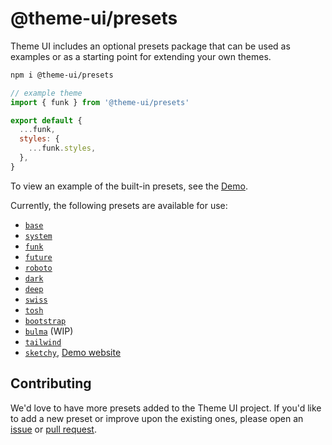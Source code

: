 # @theme-ui/presets

Theme UI includes an optional presets package that can be used as examples or as a starting point for extending your own themes.

```sh
npm i @theme-ui/presets
```

```jsx
// example theme
import { funk } from '@theme-ui/presets'

export default {
  ...funk,
  styles: {
    ...funk.styles,
  },
}
```

To view an example of the built-in presets, see the [Demo][].

[demo]: https://theme-ui.com/demo

Currently, the following presets are available for use:

- [`base`](https://theme-ui.com/presets/base)
- [`system`](https://theme-ui.com/presets/system)
- [`funk`](https://theme-ui.com/presets/funk)
- [`future`](https://theme-ui.com/presets/future)
- [`roboto`](https://theme-ui.com/presets/roboto)
- [`dark`](https://theme-ui.com/presets/dark)
- [`deep`](https://theme-ui.com/presets/deep)
- [`swiss`](https://theme-ui.com/presets/swiss)
- [`tosh`](https://theme-ui.com/presets/tosh)
- [`bootstrap`](https://theme-ui.com/presets/bootstrap)
- [`bulma`](https://theme-ui.com/presets/bulma) (WIP)
- [`tailwind`](https://theme-ui.com/presets/tailwind)
- [`sketchy`](https://theme-ui.com/presets/sketchy), [Demo website](https://themeui-sketchy.netlify.app/)

## Contributing

We'd love to have more presets added to the Theme UI project.
If you'd like to add a new preset or improve upon the existing ones, please open an [issue][] or [pull request][].

[issue]: https://github.com/system-ui/theme-ui/issues
[pull request]: https://github.com/system-ui/theme-ui/pulls
